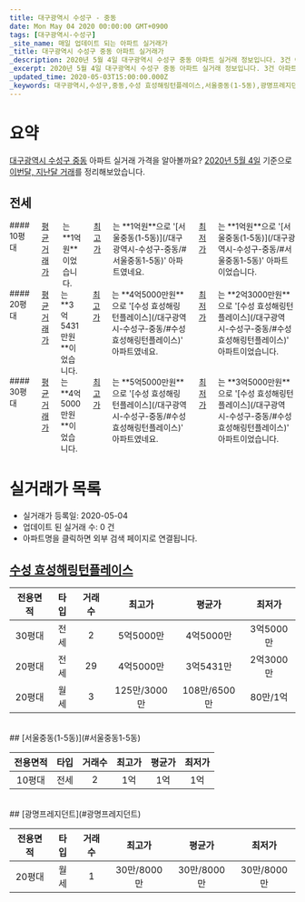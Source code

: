 ```yaml
---
title: 대구광역시 수성구 - 중동
date: Mon May 04 2020 00:00:00 GMT+0900
tags: [대구광역시-수성구]
_site_name: 매일 업데이트 되는 아파트 실거래가
_title: 대구광역시 수성구 중동 아파트 실거래가
_description: 2020년 5월 4일 대구광역시 수성구 중동 아파트 실거래 정보입니다. 3건 아파트 정보가 있습니다.
_excerpt: 2020년 5월 4일 대구광역시 수성구 중동 아파트 실거래 정보입니다. 3건 아파트 정보가 있습니다.
_updated_time: 2020-05-03T15:00:00.000Z
_keywords: 대구광역시,수성구,중동,수성 효성해링턴플레이스,서울중동(1-5동),광명프레지던트
---
```





# 요약
<ins>대구광역시 수성구 중동</ins> 아파트 실거래 가격을 알아볼까요? <ins>2020년 5월 4일</ins> 기준으로 <ins>이번달, 지난달 거래</ins>를 정리해보았습니다.

## 전세
<div class="container">
<div class="six columns" markdown="1">
#### 10평대
<ins>평균 거래가</ins>는 **1억원**이었습니다. <ins>최고가</ins>는 **1억원**으로 '[서울중동(1-5동)](/대구광역시-수성구-중동/#서울중동1-5동)' 아파트였네요. <ins>최저가</ins>는 **1억원**으로 '[서울중동(1-5동)](/대구광역시-수성구-중동/#서울중동1-5동)' 아파트이었습니다.
</div>
<div class="six columns" markdown="1">
#### 20평대
<ins>평균 거래가</ins>는 **3억5431만원**이었습니다. <ins>최고가</ins>는 **4억5000만원**으로 '[수성 효성해링턴플레이스](/대구광역시-수성구-중동/#수성효성해링턴플레이스)' 아파트였네요. <ins>최저가</ins>는 **2억3000만원**으로 '[수성 효성해링턴플레이스](/대구광역시-수성구-중동/#수성효성해링턴플레이스)' 아파트이었습니다.
</div>
</div>
<div class="container">
<div class="twelve columns" markdown="1">
#### 30평대
<ins>평균 거래가</ins>는 **4억5000만원**이었습니다. <ins>최고가</ins>는 **5억5000만원**으로 '[수성 효성해링턴플레이스](/대구광역시-수성구-중동/#수성효성해링턴플레이스)' 아파트였네요. <ins>최저가</ins>는 **3억5000만원**으로 '[수성 효성해링턴플레이스](/대구광역시-수성구-중동/#수성효성해링턴플레이스)' 아파트이었습니다.
</div>
</div>



# 실거래가 목록
- 실거래가 등록일: 2020-05-04
- 업데이트 된 실거래 수: 0 건
- 아파트명을 클릭하면 외부 검색 페이지로 연결됩니다.

## [수성 효성해링턴플레이스](#수성효성해링턴플레이스)

|전용면적|타입|거래수|최고가|평균가|최저가|
|:---:|:---:|:---:|:---:|:---:|:---:|
|30평대|<span class="deal-type-2">전세</span>|2|5억5000만|4억5000만|3억5000만|
|20평대|<span class="deal-type-2">전세</span>|29|4억5000만|3억5431만|2억3000만|
|20평대|<span class="deal-type-3">월세</span>|3|125만/3000만|108만/6500만|80만/1억|

<br/>
## [서울중동(1-5동)](#서울중동1-5동)

|전용면적|타입|거래수|최고가|평균가|최저가|
|:---:|:---:|:---:|:---:|:---:|:---:|
|10평대|<span class="deal-type-2">전세</span>|2|1억|1억|1억|

<br/>
## [광명프레지던트](#광명프레지던트)

|전용면적|타입|거래수|최고가|평균가|최저가|
|:---:|:---:|:---:|:---:|:---:|:---:|
|20평대|<span class="deal-type-3">월세</span>|1|30만/8000만|30만/8000만|30만/8000만|

<br/>



